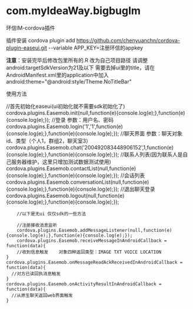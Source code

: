 # com.myIdeaWay.bigbugIm
环信IM-cordova插件

插件安装
cordova plugin add https://github.com/chenyuanchn/cordova-plugin-easeui.git --variable APP_KEY=注册环信的appkey

**注意**：安装完毕后修改包里所有的.R 改为自己项目路径
请调整android:targetSdkVersion为21及以下
需要去掉ui里的title，请在AndroidManifest.xml里的application中加入android:theme="@android:style/Theme.NoTitleBar" 

使用方法

  //首先初始化easeui(ui初始化就不需要sdk初始化了)
    cordova.plugins.Easemob.init(null,function(e){console.log(e);},function(e){console.log(e);});
        //登录 参数：用户名、密码
    cordova.plugins.Easemob.login('1','1',function(e){console.log(e);},function(e){console.log(e);});
        //聊天界面 参数：聊天对象id、类型（个人1，群组2，聊天室3）
    cordova.plugins.Easemob.chat('200492083448906152',1,function(e){console.log(e);},function(e){console.log(e);});
        //联系人列表(因为联系人是自己服务器维护，这里只增加测试数据测试使用)
    cordova.plugins.Easemob.contactList(null,function(e){console.log(e);},function(e){console.log(e);});
        //会话列表
    cordova.plugins.Easemob.conversationList(null,function(e){console.log(e);},function(e){console.log(e);});
    //退出聊天登录
    cordova.plugins.Easemob.logout(null,function(e){console.log(e);},function(e){console.log(e);});


        //以下是无ui 仅仅sdk的一些方法

        //注册接收消息监听
        cordova.plugins.Easemob.addMessageListener(null,function(e){console.log(e);},function(e){console.log(e);});
        cordova.plugins.Easemob.receiveMessageInAndroidCallback = function(data){
        //收到信息触发    对象四种返回类型：IMAGE TXT VOICE LOCATION
    }
    cordova.plugins.Easemob.onMessageReadAckReceivedInAndroidCallback = function(data){
      //对方已读回执消息触发    
    }
    cordova.plugins.Easemob.onActivityResultInAndroidCallback = function(data){
      //从原生聊天返回web界面触发   
    }
